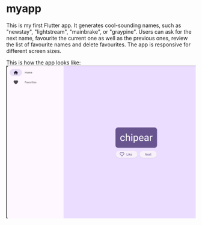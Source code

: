 # myapp

This is my first Flutter app. It generates cool-sounding names, such as "newstay", "lightstream", "mainbrake", or "graypine". Users can ask for the next name, favourite the current one as well as the previous ones, review the list of favourite names and delete favourites. The app is responsive for different screen sizes.

This is how the app looks like:
[![Watch the video](https://github.com/Samaara-Das/Namer-App/blob/main/home.png)](https://github.com/Samaara-Das/Namer-App/blob/main/namer%20app%20demo.mp4)